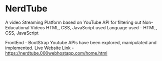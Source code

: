 # NerdTube
A video Streaming Platform based on YouTube API for filtering out Non-Educational Videos 
HTML, CSS, JavaScript used
Language used - HTML, CSS, JavaScript

FrontEnd - BootStrap
Youtube APIs have been explored, manipulated and implemented.
Live Website Link - https://nerdtube.000webhostapp.com/home.html
